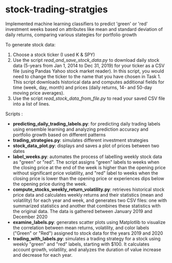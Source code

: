 # stock-trading-stratgies
Implemented machine learning classifiers to predict 'green' or 'red' investment weeks based on attributes like mean and standard deviation of daily returns, comparing various stategies for portfolio growth

To generate stock data:

  1. Choose a stock ticker (I used K & SPY)
  2. Use the script _read_and_save_stock_data.py_ to download daily stock data (5-years from Jan 1, 2014 to Dec 31, 2019) for your ticker as a CSV file (using Pandas Yahoo stock market reader). In this script, you would need to change the ticker to the name that you have chosen in Task 1. This script downloads historical data and computes additional fields for time (week, day, month) and prices (daily returns, 14- and 50-day moving price averages).
  3. Use the script _read_stock_data_from_file.py_ to read your saved CSV file into a list of lines.

Scripts : 
  * **predicting_daily_trading_labels.py**: for predicting daily trading labels using ensemble learning and analyzing prediction accuracy and portfolio growth based on different patterns
  * **trading_strategies.py**: simulates different investment strategies
  * **stock_data_plot.py**: displays and saves a plot of prices between two dates
  * **label_weeks.py**: automates the process of labelling weekly stock data as "green" or "red". The script assigns "green" labels to weeks when the closing price at the end of the week is higher than the opening price without significant price volatility, and "red" label to weeks when the closing price is lower than the opening price or experiences dips below the opening price during the week.
  * **compute_stocks_weekly_return_volatility.py**: retrieves historical stock price data and calculates weekly returns and their statistics (mean and volatility) for each year and week, and generates two CSV files: one with summarized statistics and another that combines these statistics with the original data. The data is gathered between January 2019 and December 2020
  * **examine_labels.py**: generates scatter plots using Matplotlib to visualize the correlation between mean returns, volatility, and color labels ("Green" or "Red") assigned to stock data for the years 2019 and 2020
  * **trading_with_labels.py**: simulates a trading strategy for a stock using weekly "green" and "red" labels, starting with $100. It calculates account growth, volatility, and analyzes the duration of value increase and decrease for each year.
